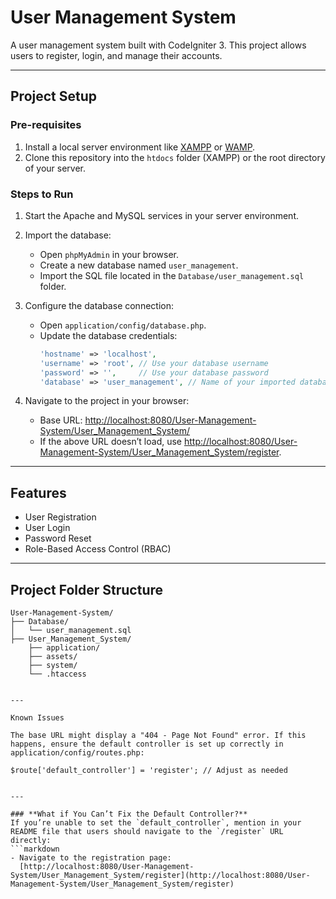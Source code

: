 # User Management System

A user management system built with CodeIgniter 3. This project allows users to register, login, and manage their accounts.

---

## **Project Setup**

### **Pre-requisites**
1. Install a local server environment like [XAMPP](https://www.apachefriends.org/) or [WAMP](http://www.wampserver.com/).
2. Clone this repository into the `htdocs` folder (XAMPP) or the root directory of your server.

### **Steps to Run**
1. Start the Apache and MySQL services in your server environment.
2. Import the database:
   - Open `phpMyAdmin` in your browser.
   - Create a new database named `user_management`.
   - Import the SQL file located in the `Database/user_management.sql` folder.

3. Configure the database connection:
   - Open `application/config/database.php`.
   - Update the database credentials:
     ```php
     'hostname' => 'localhost',
     'username' => 'root', // Use your database username
     'password' => '',     // Use your database password
     'database' => 'user_management', // Name of your imported database
     ```

4. Navigate to the project in your browser:
   - Base URL: [http://localhost:8080/User-Management-System/User_Management_System/](http://localhost:8080/User-Management-System/User_Management_System/)
   - If the above URL doesn’t load, use [http://localhost:8080/User-Management-System/User_Management_System/register](http://localhost:8080/User-Management-System/User_Management_System/register).

---

## **Features**
- User Registration
- User Login
- Password Reset
- Role-Based Access Control (RBAC)

---

## **Project Folder Structure**
```plaintext
User-Management-System/
├── Database/
│   └── user_management.sql
├── User_Management_System/
    ├── application/
    ├── assets/
    ├── system/
    └── .htaccess


---

Known Issues

The base URL might display a "404 - Page Not Found" error. If this happens, ensure the default controller is set up correctly in application/config/routes.php:

$route['default_controller'] = 'register'; // Adjust as needed


---

### **What if You Can’t Fix the Default Controller?**
If you’re unable to set the `default_controller`, mention in your README file that users should navigate to the `/register` URL directly:
```markdown
- Navigate to the registration page:  
  [http://localhost:8080/User-Management-System/User_Management_System/register](http://localhost:8080/User-Management-System/User_Management_System/register)